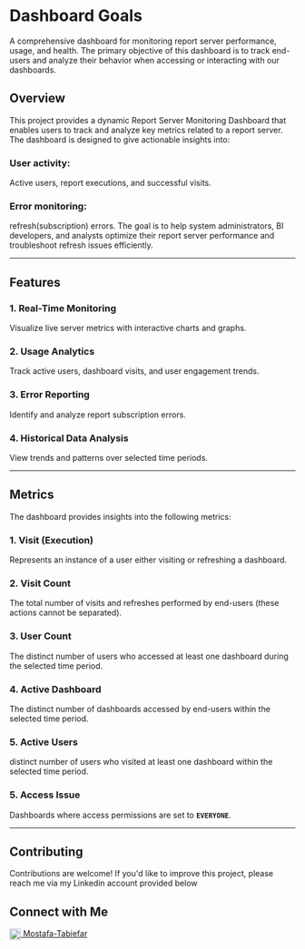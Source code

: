 # Dashboard Goals
A comprehensive dashboard for monitoring report server performance, usage, and health.
The primary objective of this dashboard is to track end-users and analyze their behavior when accessing or interacting with our dashboards.


## Overview

This project provides a dynamic Report Server Monitoring Dashboard that enables users to track and analyze key metrics related to a report server. 
The dashboard is designed to give actionable insights into:
### User activity:
  Active users, report executions, and successful visits.
### Error monitoring:
  refresh(subscription) errors.
The goal is to help system administrators, BI developers, and analysts optimize their report server performance and troubleshoot refresh issues efficiently.

---

## Features

### **1. Real-Time Monitoring**
Visualize live server metrics with interactive charts and graphs.
### **2. Usage Analytics**
Track active users, dashboard visits, and user engagement trends.
### **3. Error Reporting**
Identify and analyze report subscription errors.
### **4. Historical Data Analysis**
View trends and patterns over selected time periods.

---

## Metrics
The dashboard provides insights into the following metrics:

### **1. Visit (Execution)**
Represents an instance of a user either visiting or refreshing a dashboard.

### **2. Visit Count**
The total number of visits and refreshes performed by end-users (these actions cannot be separated).

### **3. User Count**
The distinct number of users who accessed at least one dashboard during the selected time period.

### **4. Active Dashboard**
The distinct number of dashboards accessed by end-users within the selected time period.

### **5. Active Users**
distinct number of users who visited at least one dashboard within the selected time period.

### **5. Access Issue**
Dashboards where access permissions are set to **`EVERYONE`**.

---
## Contributing
Contributions are welcome! If you'd like to improve this project, please reach me via my Linkedin account provided below

## Connect with Me

<a href="https://linkedin.com/in/mostafa-tabiefar" target="_blank">
  <img src="https://upload.wikimedia.org/wikipedia/commons/c/ca/LinkedIn_logo_initials.png" alt="LinkedIn" width="20" height="20" style="vertical-align: middle;">
  Mostafa-Tabiefar
</a>

